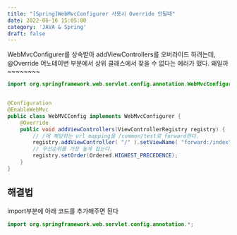 ```yaml
---
title: "[Spring]WebMvcConfigurer 사용시 Override 안될때"
date: 2022-06-16 15:05:00
category: 'JAVA & Spring'
draft: false
---
```




WebMvcConfigurer를 상속받아 addViewControllers를 오버라이드 하려는데, @Override 어노테이변 부분에서 상위 클래스에서 찾을 수 없다는 에러가 떴다. 왜일까~~~~~~~~

```java
import org.springframework.web.servlet.config.annotation.WebMvcConfigurer;


@Configuration
@EnableWebMvc
public class WebMVCConfig implements WebMvcConfigurer {
    @Override
    public void addViewControllers(ViewControllerRegistry registry) {
        // /에 해당하는 url mapping을 /common/test로 forward한다.
        registry.addViewController( "/" ).setViewName( "forward:/index" );
        // 우선순위를 가장 높게 잡는다.
        registry.setOrder(Ordered.HIGHEST_PRECEDENCE);
    }
}

```



## 해결법

import부분에 아래 코드를 추가해주면 된다

```java
import org.springframework.web.servlet.config.annotation.*;
```


